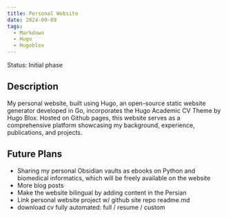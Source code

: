 ```yaml
---
title: Personal Website
date: 2024-09-09
tags:
  - Markdown
  - Hugo
  - Hugoblox
---
```

Status: Initial phase


<!--more-->

## Description
My personal website, built using Hugo, an open-source static website generator developed in Go, incorporates the Hugo Academic CV Theme by Hugo Blox. Hosted on Github pages, this website serves as a comprehensive platform showcasing my background, experience, publications, and projects.

## Future Plans
- Sharing my personal Obsidian vaults as ebooks on Python and biomedical informatics, which will be freely available on the website
- More blog posts
- Make the website bilingual by adding content in the Persian
- Link personal website project w/ github site repo readme.md
- download cv fully automated: full / resume / custom